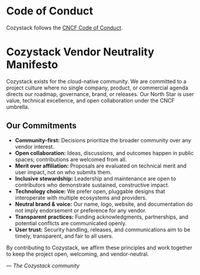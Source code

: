 # Code of Conduct

Cozystack follows the [CNCF Code of Conduct](https://github.com/cncf/foundation/blob/master/code-of-conduct.md).

# Cozystack Vendor Neutrality Manifesto

Cozystack exists for the cloud-native community. We are committed to a project culture where no single company, product, or commercial agenda directs our roadmap, governance, brand, or releases. Our North Star is user value, technical excellence, and open collaboration under the CNCF umbrella.

## Our Commitments

- **Community-first:** Decisions prioritize the broader community over any vendor interest.
- **Open collaboration:** Ideas, discussions, and outcomes happen in public spaces; contributions are welcomed from all.
- **Merit over affiliation:** Proposals are evaluated on technical merit and user impact, not on who submits them.
- **Inclusive stewardship:** Leadership and maintenance are open to contributors who demonstrate sustained, constructive impact.
- **Technology choice:** We prefer open, pluggable designs that interoperate with multiple ecosystems and providers.
- **Neutral brand & voice:** Our name, logo, website, and documentation do not imply endorsement or preference for any vendor.
- **Transparent practices:** Funding acknowledgments, partnerships, and potential conflicts are communicated openly.
- **User trust:** Security handling, releases, and communications aim to be timely, transparent, and fair to all users.

By contributing to Cozystack, we affirm these principles and work together to keep the project open, welcoming, and vendor-neutral.

*— The Cozystack community*
